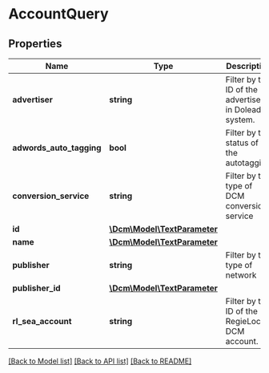# AccountQuery

## Properties
Name | Type | Description | Notes
------------ | ------------- | ------------- | -------------
**advertiser** | **string** | Filter by the ID of the advertiser in Dolead system. | [optional] 
**adwords_auto_tagging** | **bool** | Filter by the status of the autotagging | [optional] 
**conversion_service** | **string** | Filter by the type of DCM conversion service | [optional] 
**id** | [**\Dcm\Model\TextParameter**](TextParameter.md) |  | [optional] 
**name** | [**\Dcm\Model\TextParameter**](TextParameter.md) |  | [optional] 
**publisher** | **string** | Filter by the type of network | [optional] 
**publisher_id** | [**\Dcm\Model\TextParameter**](TextParameter.md) |  | [optional] 
**rl_sea_account** | **string** | Filter by the ID of the RegieLocale DCM account. | [optional] 

[[Back to Model list]](../README.md#documentation-for-models) [[Back to API list]](../README.md#documentation-for-api-endpoints) [[Back to README]](../README.md)


